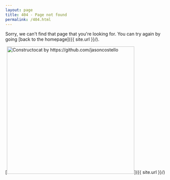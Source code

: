 ```yaml
---
layout: page
title: 404 - Page not found
permalink: /404.html
---
```


Sorry, we can't find that page that you're looking for. You can try again by going [back to the homepage]({{ site.url }}/).

[<img src="{{ site.url }}/images/404.jpg" alt="Constructocat by https://github.com/jasoncostello" style="width: 400px;"/>]({{ site.url }}/)
